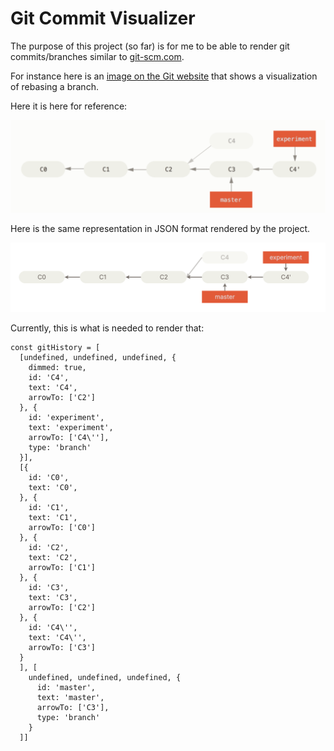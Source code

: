 # Git Commit Visualizer

The purpose of this project (so far) is for me to be able to render git commits/branches similar to [git-scm.com](git-scm.com).

For instance here is an [image on the Git website](https://git-scm.com/book/en/v2/Git-Branching-Rebasing) that shows a visualization of rebasing a branch.

Here it is here for reference:

![Git website showing rebase in image format](./docs/git-scm-rebase-image.png)

Here is the same representation in JSON format rendered by the project.

![Git website showing rebase in image format](./docs/git-visualizer-rebase-example.png)

Currently, this is what is needed to render that:

```tsx
const gitHistory = [
  [undefined, undefined, undefined, {
    dimmed: true,
    id: 'C4',
    text: 'C4',
    arrowTo: ['C2']
  }, {
    id: 'experiment',
    text: 'experiment',
    arrowTo: ['C4\''],
    type: 'branch'
  }],
  [{
    id: 'C0',
    text: 'C0',
  }, {
    id: 'C1',
    text: 'C1',
    arrowTo: ['C0']
  }, {
    id: 'C2',
    text: 'C2',
    arrowTo: ['C1']
  }, {
    id: 'C3',
    text: 'C3',
    arrowTo: ['C2']
  }, {
    id: 'C4\'',
    text: 'C4\'',
    arrowTo: ['C3']
  }
  ], [
    undefined, undefined, undefined, {
      id: 'master',
      text: 'master',
      arrowTo: ['C3'],
      type: 'branch'
    }
  ]]
```
